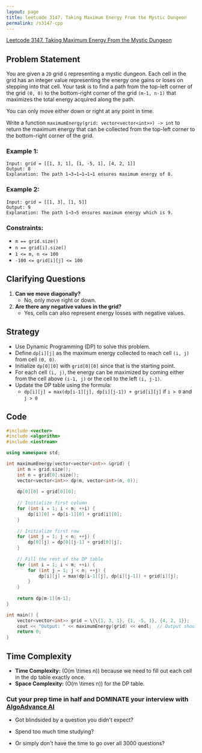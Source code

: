 ```yaml
---
layout: page
title: leetcode 3147. Taking Maximum Energy From the Mystic Dungeon
permalink: /s3147-cpp
---
```

[Leetcode 3147. Taking Maximum Energy From the Mystic Dungeon](https://algoadvance.github.io/algoadvance/l3147)
## Problem Statement

You are given a `2D` grid `G` representing a mystic dungeon. Each cell in the grid has an integer value representing the energy one gains or loses on stepping into that cell. Your task is to find a path from the top-left corner of the grid `(0, 0)` to the bottom-right corner of the grid `(m-1, n-1)` that maximizes the total energy acquired along the path.

You can only move either down or right at any point in time.

Write a function `maximumEnergy(grid: vector<vector<int>>) -> int` to return the maximum energy that can be collected from the top-left corner to the bottom-right corner of the grid.

### Example 1:

```
Input: grid = [[1, 3, 1], [1, -5, 1], [4, 2, 1]]
Output: 8
Explanation: The path 1→3→1→1→1→1 ensures maximum energy of 8.
```

### Example 2:

```
Input: grid = [[1, 3], [1, 5]]
Output: 9
Explanation: The path 1→3→5 ensures maximum energy which is 9.
```

### Constraints:

- `m == grid.size()`
- `n == grid[i].size()`
- `1 <= m, n <= 100` 
- `-100 <= grid[i][j] <= 100`

## Clarifying Questions

1. **Can we move diagonally?**
   * No, only move right or down.
2. **Are there any negative values in the grid?**
   * Yes, cells can also represent energy losses with negative values.
   
## Strategy

- Use Dynamic Programming (DP) to solve this problem.
- Define `dp[i][j]` as the maximum energy collected to reach cell `(i, j)` from cell `(0, 0)`.
- Initialize `dp[0][0]` with `grid[0][0]` since that is the starting point.
- For each cell `(i, j)`, the energy can be maximized by coming either from the cell above `(i-1, j)` or the cell to the left `(i, j-1)`.
- Update the DP table using the formula:
  - `dp[i][j] = max(dp[i-1][j], dp[i][j-1]) + grid[i][j]` if `i > 0` and `j > 0`

## Code

```cpp
#include <vector>
#include <algorithm>
#include <iostream>

using namespace std;

int maximumEnergy(vector<vector<int>> &grid) {
    int m = grid.size();
    int n = grid[0].size();
    vector<vector<int>> dp(m, vector<int>(n, 0));
    
    dp[0][0] = grid[0][0];
    
    // Initialize first column
    for (int i = 1; i < m; ++i) {
        dp[i][0] = dp[i-1][0] + grid[i][0];
    }
    
    // Initialize first row
    for (int j = 1; j < n; ++j) {
        dp[0][j] = dp[0][j-1] + grid[0][j];
    }
    
    // Fill the rest of the DP table
    for (int i = 1; i < m; ++i) {
        for (int j = 1; j < n; ++j) {
            dp[i][j] = max(dp[i-1][j], dp[i][j-1]) + grid[i][j];
        }
    }
    
    return dp[m-1][n-1];
}

int main() {
    vector<vector<int>> grid = \{\{1, 3, 1}, {1, -5, 1}, {4, 2, 1}};
    cout << "Output: " << maximumEnergy(grid) << endl;  // Output should be 8
    return 0;
}
```

## Time Complexity

- **Time Complexity:** \(O(m \times n)\) because we need to fill out each cell in the dp table exactly once.
- **Space Complexity:** \(O(m \times n)\) for the DP table.




### Cut your prep time in half and DOMINATE your interview with [AlgoAdvance AI](https://algoAdvance.com)

- Got blindsided by a question you didn't expect?

- Spend too much time studying?

- Or simply don't have the time to go over all 3000 questions?

